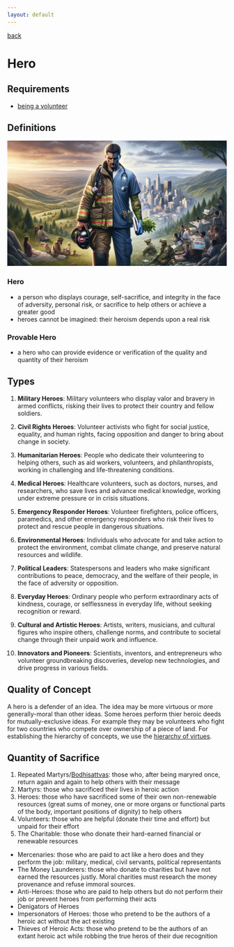 ```yaml
---
layout: default
---
```

[back](./)

# Hero

## Requirements

- [being a volunteer](volunteer.html)

## Definitions

![Real Hero](images/real_hero.png)

### Hero

- a person who displays courage, self-sacrifice, and integrity in the face of adversity, personal risk, or sacrifice to help others or achieve a greater good
- heroes cannot be imagined: their heroism depends upon a real risk

### Provable Hero

- a hero who can provide evidence or verification of the quality and quantity of their heroism

## Types

1. **Military Heroes**: Military volunteers who display valor and bravery in armed conflicts, risking their lives to protect their country and fellow soldiers.

2. **Civil Rights Heroes**: Volunteer activists who fight for social justice, equality, and human rights, facing opposition and danger to bring about change in society.

3. **Humanitarian Heroes**: People who dedicate their volunteering to helping others, such as aid workers, volunteers, and philanthropists, working in challenging and life-threatening conditions.

4. **Medical Heroes**: Healthcare volunteers, such as doctors, nurses, and researchers, who save lives and advance medical knowledge, working under extreme pressure or in crisis situations.

5. **Emergency Responder Heroes**: Volunteer firefighters, police officers, paramedics, and other emergency responders who risk their lives to protect and rescue people in dangerous situations.

6. **Environmental Heroes**: Individuals who advocate for and take action to protect the environment, combat climate change, and preserve natural resources and wildlife.

7. **Political Leaders**: Statespersons and leaders who make significant contributions to peace, democracy, and the welfare of their people, in the face of adversity or opposition.

8. **Everyday Heroes**: Ordinary people who perform extraordinary acts of kindness, courage, or selflessness in everyday life, without seeking recognition or reward.

9. **Cultural and Artistic Heroes**: Artists, writers, musicians, and cultural figures who inspire others, challenge norms, and contribute to societal change through their unpaid work and influence.

10. **Innovators and Pioneers**: Scientists, inventors, and entrepreneurs who volunteer groundbreaking discoveries, develop new technologies, and drive progress in various fields.

## Quality of Concept

A hero is a defender of an idea. The idea may be more virtuous or more generally-moral than other ideas. Some heroes perform thier heroic deeds for mutually-exclusive ideas. For example they may be volunteers who fight for two countries who compete over ownership of a piece of land.
For establishing the hierarchy of concepts, we use the [hierarchy of virtues](hierarchies.html).


## Quantity of Sacrifice

1. Repeated Martyrs/[Bodhisattvas](https://en.wikipedia.org/wiki/Bodhisattva): those who, after being maryred once, return again and again to help others with their message
1. Martyrs: those who sacrificed their lives in heroic action
1. Heroes: those who have sacrificed some of their own non-renewable resources (great sums of money, one or more organs or functional parts of the body, important positions of dignity) to help others
1. Volunteers: those who are helpful (donate their time and effort) but unpaid for their effort
1. The Charitable: those who donate their hard-earned financial or renewable resources
- Mercenaries: those who are paid to act like a hero does and they perform the job: military, medical, civil servants, political representants
- The Money Launderers: those who donate to charities but have not earned the resources justly. Moral charities must research the money provenance and refuse immoral sources.
- Anti-Heroes: those who are paid to help others but do not perform their job or prevent heroes from performing their acts
- Denigators of Heroes
- Impersonators of Heroes: those who pretend to be the authors of a heroic act without the act existing
- Thieves of Heroic Acts: those who pretend to be the authors of an extant heroic act while robbing the true heros of their due recognition

